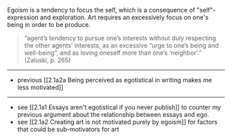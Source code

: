 Egoism is a tendency to focus the self, which is a consequence of "self"-expression and exploration. Art requires an excessively focus on one's being in order to be produce.

> “agent’s tendency to pursue one’s interests without duly respecting the other agents’ interests, as an excessive “urge to one’s being and well-being”, and as loving oneself more than one’s ‘neighbor’.” (Zaluski, p. 265)

---

- previous [[2.1a2a Being perceived as egotistical in writing makes me less motivated]]

---

- see [[2.1a1 Essays aren't egotistical if you never publish]] to counter my previous argument about the relationship between essays and ego.
- see [[2.1a2 Creating art is not motivated purely by egoism]] for factors that could be sub-motivators for art